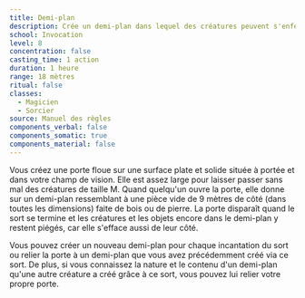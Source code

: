 ```yaml
---
title: Demi-plan
description: Crée un demi-plan dans lequel des créatures peuvent s'enfermer.
school: Invocation
level: 8
concentration: false
casting_time: 1 action
duration: 1 heure
range: 18 mètres
ritual: false
classes:
  - Magicien
  - Sorcier
source: Manuel des règles
components_verbal: false
components_somatic: true
components_material: false
---
```

Vous créez une porte floue sur une surface plate et solide située à portée et dans votre champ de vision. Elle est assez large pour laisser passer sans mal des créatures de taille M. Quand quelqu'un ouvre la porte, elle donne sur un demi-plan ressemblant à une pièce vide de 9 mètres de côté (dans toutes les dimensions) faite de bois ou de pierre. La porte disparaît quand le sort se termine et les créatures et les objets encore dans le demi-plan y restent piégés, car elle s'efface aussi de leur côté.

Vous pouvez créer un nouveau demi-plan pour chaque incantation du sort ou relier la porte à un demi-plan que vous avez précédemment créé via ce sort. De plus, si vous connaissez la nature et le contenu d'un demi-plan qu'une autre créature a créé grâce à ce sort, vous pouvez lui relier votre propre porte.
